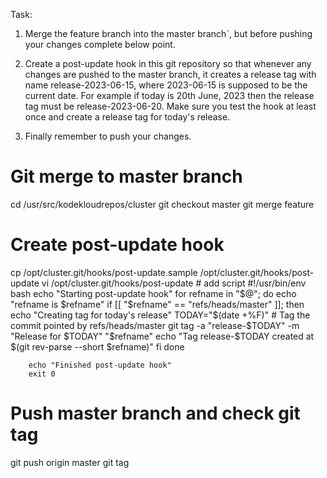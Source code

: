 Task:
1. Merge the feature branch into the master branch`, but before pushing your changes complete below point.

2. Create a post-update hook in this git repository so that whenever any changes are pushed to the master branch, it creates a release tag with name release-2023-06-15, where 2023-06-15 is supposed to be the current date. For example if today is 20th June, 2023 then the release tag must be release-2023-06-20. Make sure you test the hook at least once and create a release tag for today's release.

3. Finally remember to push your changes.

# Git merge to master branch
cd /usr/src/kodekloudrepos/cluster
git checkout master
git merge feature

# Create post-update hook
cp /opt/cluster.git/hooks/post-update.sample /opt/cluster.git/hooks/post-update
vi /opt/cluster.git/hooks/post-update
    # add script
        #!/usr/bin/env bash
        echo "Starting post-update hook"
        for refname in "$@"; do 
        echo "refname is $refname"
        if [[ "$refname" == "refs/heads/master" ]]; then
            echo "Creating tag for today's release"
            TODAY="$(date +%F)"
            # Tag the commit pointed by refs/heads/master
            git tag -a "release-$TODAY" -m "Release for $TODAY" "$refname"
            echo "Tag release-$TODAY created at $(git rev-parse --short $refname)"
        fi
        done

        echo "Finished post-update hook"
        exit 0

# Push master branch and check git tag
git push origin master
git tag
